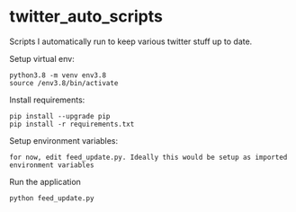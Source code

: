# twitter_auto_scripts
Scripts I automatically run to keep various twitter stuff up to date.


Setup virtual env:
```
python3.8 -m venv env3.8
source /env3.8/bin/activate
```

Install requirements:
```
pip install --upgrade pip
pip install -r requirements.txt
```

Setup environment variables:
```
for now, edit feed_update.py. Ideally this would be setup as imported environment variables
```

Run the application
```
python feed_update.py
```